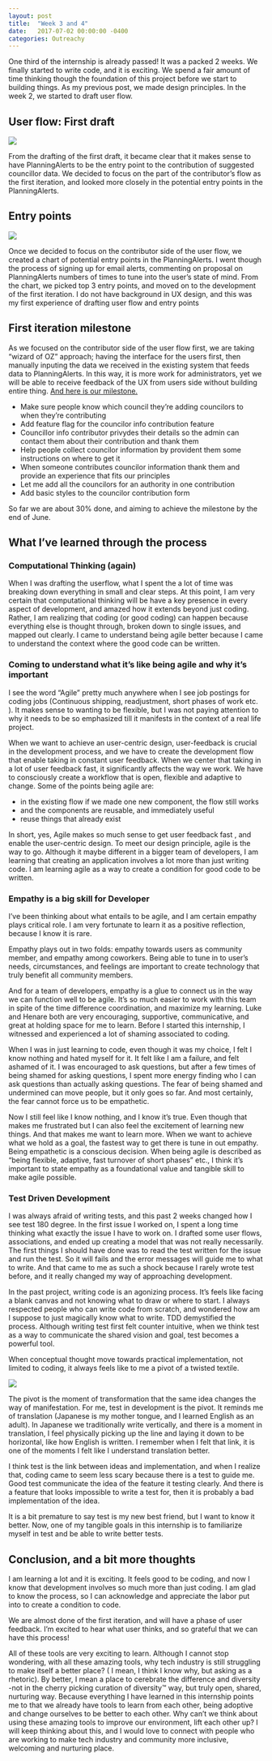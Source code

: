 ```yaml
---
layout: post
title:  "Week 3 and 4"
date:   2017-07-02 00:00:00 -0400
categories: Outreachy
---
```

<p>One third of the internship is already passed! It was a packed 2 weeks. We finally started to write code, and it is exciting. We spend a fair amount of time thinking though the foundation of this project before we start to building things. As my previous post, we made design principles. In the week 2, we started to draft user flow.</p>

<h2>User flow: First draft</h2>
<img src="{{ site.baseurl }}/img/user_flow.png">
<p>From the drafting of the first draft, it became clear that it makes sense to have PlanningAlerts to be the entry point to the contribution of suggested councillor data.  We decided to focus on the part of the contributor’s flow as the first iteration, and looked more closely in the potential entry points in the PlanningAlerts.</p>

<h2>Entry points</h2>
<img src="{{ site.baseurl }}/img/entry_points_chart2.png">
<p>Once we decided to focus on the contributor side of the user flow, we created a chart of potential entry points in the PlanningAlerts.  I went though the process of signing up for email alerts, commenting on proposal on PlanningAlerts numbers of times to tune into the user’s state of mind. From the chart, we picked top 3 entry points, and moved on to the development of the first iteration. I do not have background in UX design, and this was my first experience of drafting user flow and entry points</p>

<h2>First iteration milestone</h2>

<p>As we focused on the contributor side of the user flow first, we are taking “wizard of OZ” approach; having the interface for the users first, then manually inputing the data we received in the existing system that feeds data to PlanningAlerts. In this way, it is more work for administrators, yet we will be able to receive feedback of the UX from users side without building entire thing.
<a href="https://github.com/openaustralia/planningalerts/milestone/7">And here is our milestone.</a> </p>
<ul>
  <li>Make sure people know which council they’re adding councilors to when they’re contributing</li>
  <li>Add feature flag for the councilor info contribution feature</li>
  <li>Councillor info contributor privydes their details so the admin can contact them about their contribution and thank them</li>
  <li>Help people collect councilor information by provident them some instructions on where to get it</li>
  <li>When someone contributes councilor information thank them and provide an experience that fits our principles</li>
  <li>Let me add all the councilors for an authority in one contribution</li>
  <li>Add basic styles to the councilor contribution form</li>
</ul>

<p>So far we are about 30% done, and aiming to achieve the milestone by the end of June.</p>

<h2>What I’ve learned through the process</h2>

<h3>Computational Thinking (again)</h3>

<p>When I was drafting the userflow, what I spent the a lot of time was breaking down everything in small and clear steps. At this point, I am very certain that computational thinking will be have a key presence in every aspect of development, and amazed how it extends beyond just coding.  Rather, I am realizing that coding (or good coding) can happen because everything else is thought through, broken down to single issues, and mapped out clearly. I came to understand being agile better because I came to understand the context where the good code can be written.</p>

<h3>Coming to understand what it’s like being agile and why it’s important</h3>

<p>I see the word “Agile” pretty much anywhere when I see job postings for coding jobs (Continuous shipping, readjustment, short phases of work etc. ). It makes sense to wanting to be flexible, but I was not paying attention to why it needs to be so emphasized till it manifests in the context of a real life project.</p>
<p>When we want to achieve an user-centric design, user-feedback is crucial in the development process, and we have to create the development flow that enable taking in constant user feedback. When we center that taking in a lot of user feedback fast, it significantly affects the way we work. We have to consciously create a workflow that is open, flexible and adaptive to change.  Some of the points being agile are:</p>
<ul>
  <li>in the existing flow if we made one new component, the flow still works</li>
  <li>and the components are reusable, and immediately useful</li>
  <li>reuse things that already exist</li>
</ul>

<p>In short, yes, Agile makes so much sense to get user feedback fast , and enable the user-centric design. To meet our design principle, agile is the way to go. Although it maybe different in a bigger team of developers, I am learning that creating an application involves a lot more than just writing code. I am learning agile as a way to create a condition for good code to be written.</p>

<h3>Empathy is a big skill for Developer</h3>
<p>I’ve been thinking about what entails to be agile, and I am certain empathy plays critical role. I am very fortunate to learn it as a positive reflection, because I know it is rare.</p>
<p>Empathy plays out in two folds: empathy towards users as community member, and empathy among coworkers. Being able to tune in to user’s needs, circumstances, and feelings are important to create technology that truly benefit all community members.</p>
<p>And for a team of developers, empathy is a glue to connect us in the way we can function well to be agile. It’s so much easier to work with this team in spite of the time difference coordination, and maximize my learning. Luke and Henare both are very encouraging, supportive, communicative, and great at holding space for me to learn. Before I started this internship, I witnessed and experienced a lot of shaming associated to coding.</p>
<p>When I was in just learning to code, even though it was my choice,  I felt I know nothing and hated myself for it. It felt like I am a failure, and felt ashamed of it. I was encouraged to ask questions, but after a few times of being shamed for asking questions, I spent more energy finding who I can ask questions than actually asking questions. The fear of being shamed and undermined can move people, but it only goes so far. And most certainly, the fear cannot force us to be empathetic.</p>
<p>Now I still feel like I know nothing, and I know it’s true. Even though that makes me frustrated but I can also feel the excitement of learning new things. And that makes me want to learn more. When we want to achieve what we hold as a goal, the fastest way to get there is tune in out empathy.  Being empathetic is a conscious decision. When being agile is described as “being flexible, adaptive, fast turnover of short phases” etc.,  I think it’s important to state empathy as a foundational value and tangible skill to make agile possible.</p>

<h3>Test Driven Development</h3>

<p>I was always afraid of writing tests, and this past 2 weeks changed how I see test 180 degree.
In the first issue I worked on, I spent a long time thinking what exactly the issue I have to work on. I drafted some user flows, associations, and ended up creating a model that was not really necessarily.  The first things I should have done was to read the test written for the issue and run the test. So it will fails and the error messages will guide me to what to write. And that came to me as such a shock because I rarely wrote test before, and it really changed my way of approaching development.</p>
<p>In the past project, writing code is an agonizing process. It’s feels like facing a blank canvas and not knowing what to draw or where to start. I always respected people who can write code from scratch, and wondered how am I suppose to just magically know what to write. TDD demystified the process. Although writing test first felt counter intuitive, when we think test as a way to communicate the shared vision and goal, test becomes a powerful tool.</p>  

<p>When conceptual thought move towards practical implementation, not limited to coding, it always feels like to me a pivot of a twisted textile.</p>
<img src="{{ site.baseurl }}/img/time.png">
<p>The pivot is the moment of transformation that the same idea changes the way of manifestation. For me, test in development is the pivot. It reminds me of translation (Japanese is my mother tongue, and I learned English as an adult). In Japanese we traditionally write vertically, and there is a moment in translation, I feel physically picking up the line and laying it down to be horizontal, like how English is written.
I remember when I felt that link, it is one of the moments I felt like I understand translation better.</p>
<p>I think test is the link between ideas and implementation, and when I realize that, coding came to seem less scary because there is a test to guide me. Good test communicate the idea of the feature it testing clearly. And there is a feature that looks impossible to write a test for, then it is probably a bad implementation of the idea.</p>
<p>It is a bit premature to say test is my new best friend, but I want to know it better. Now, one of my tangible goals in this internship is to familiarize myself in test and be able to write better tests.</p>

<h2>Conclusion, and a bit more thoughts</h2>

<p>I am learning a lot and it is exciting. It feels good to be coding, and now I know that development involves so much more than just coding. I am glad to know the process, so I can acknowledge and appreciate the labor put into to create a condition to code.</p>
<p>We are almost done of the first iteration, and will have a phase of user feedback. I’m excited to hear what user thinks, and so grateful that we can have this process!</p>
<p>All of these tools are very exciting to learn. Although I cannot stop wondering, with all these amazing tools, why tech industry is still struggling to make itself a better place? ( I mean, I think I know why, but asking as a rhetoric). By better, I mean a place to cerebrate the difference and diversity -not in the cherry picking curation of diversity™  way, but truly open, shared, nurturing way. Because everything I have learned in this internship points me to that we already have tools to learn from each other, being adoptive and change ourselves to be better to each other. Why can’t we think about using these amazing tools to improve our environment, lift each other up? I will keep thinking about this, and I would love to connect with people who are working to make tech industry and community more inclusive, welcoming and nurturing place. </p>
